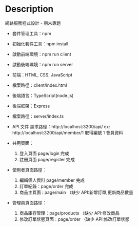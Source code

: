 # Description

網路服務程式設計 - 期末專題

- 套件管理工具：npm
- 初始化套件工具：npm install
- 啟動前端環境：npm run client
- 啟動後端環境：npm run server

- 前端：HTML, CSS, JavaScript
- 檔案路徑：client/index.html

- 後端語言：TypeScript(node.js)
- 後端框架：Express
- 檔案路徑：server/index.ts

- API 文件
  請求路徑：http://localhost:3200/api/
  ex: http://localhost:3200/api/member/1 取得編號 1 會員資料

- 共用頁面：
  1. 登入頁面 page/login 完成
  2. 註冊頁面 page/register 完成
- 使用者頁面路徑：
  1. 編輯個人資料 page/member 完成
  2. 訂單紀錄：page/order 完成
  3. 商品主頁面 : page/main （缺少 API:新增訂單,更新商品數量
- 管理員頁面路徑：
  1. 商品庫存管理：page/products （缺少 API:修改商品
  2. 修改訂單狀態頁面：page/order （缺少 API:修改訂單狀態
